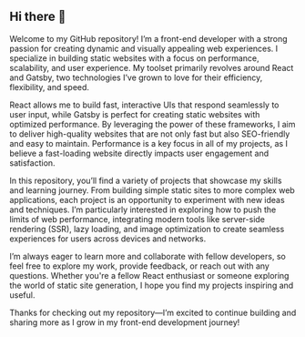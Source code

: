 ## Hi there 👋

Welcome to my GitHub repository! I’m a front-end developer with a strong passion for creating dynamic and visually appealing web experiences. I specialize in building static websites with a focus on performance, scalability, and user experience. My toolset primarily revolves around React and Gatsby, two technologies I’ve grown to love for their efficiency, flexibility, and speed.

React allows me to build fast, interactive UIs that respond seamlessly to user input, while Gatsby is perfect for creating static websites with optimized performance. By leveraging the power of these frameworks, I aim to deliver high-quality websites that are not only fast but also SEO-friendly and easy to maintain. Performance is a key focus in all of my projects, as I believe a fast-loading website directly impacts user engagement and satisfaction.

In this repository, you’ll find a variety of projects that showcase my skills and learning journey. From building simple static sites to more complex web applications, each project is an opportunity to experiment with new ideas and techniques. I’m particularly interested in exploring how to push the limits of web performance, integrating modern tools like server-side rendering (SSR), lazy loading, and image optimization to create seamless experiences for users across devices and networks.

I’m always eager to learn more and collaborate with fellow developers, so feel free to explore my work, provide feedback, or reach out with any questions. Whether you're a fellow React enthusiast or someone exploring the world of static site generation, I hope you find my projects inspiring and useful.

Thanks for checking out my repository—I’m excited to continue building and sharing more as I grow in my front-end development journey!
